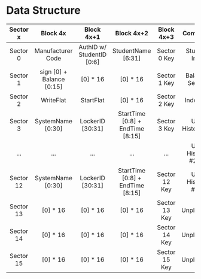 # Data Structure
|  Sector x |      Block 4x     |         Block 4x+1        |            Block 4x+2            |   Block 4x+3  |      Comment      | Universal Key |
|:---------:|:-----------------:|:-------------------------:|:--------------------------------:|:-------------:|:-----------------:|:-------------:|
|  Sector 0 |     Manufacturer Code     | AuthID w/ StudentID [0:6] |        StudentName [6:31]        |  Sector 0 Key |   Student Info    |      Yes      |
|  Sector 1 | sign [0] + Balance [0:15] |          [0] * 16         |             [0] * 16             |  Sector 1 Key |   Balance Sector  |       No      |
|  Sector 2 |         WriteFlat         |          StartFlat        |             [0] * 16             |  Sector 2 Key |      Indexing     |       No      |
|  Sector 3 |     SystemName [0:30]     |      LockerID [30:31]     | StartTime [0:8] + EndTime [8:15] |  Sector 3 Key |  Use History #1   |       No      |
|    ...    |            ...            |            ...            |                ...               |      ...      |  Use History #2-9 |       No      |
| Sector 12 |     SystemName [0:30]     |      LockerID [30:31]     | StartTime [0:8] + EndTime [8:15] | Sector 12 Key |  Use History #10  |       No      |
| Sector 13 |          [0] * 16         |          [0] * 16         |             [0] * 16             | Sector 13 Key |     Unplanned     |       No      |
| Sector 14 |          [0] * 16         |          [0] * 16         |             [0] * 16             | Sector 14 Key |     Unplanned     |       No      |
| Sector 15 |          [0] * 16         |          [0] * 16         |             [0] * 16             | Sector 15 Key |     Unplanned     |       No      |
